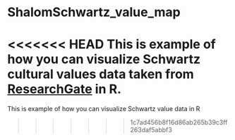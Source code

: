 # ShalomSchwartz_value_map
<<<<<<< HEAD
This is example of how you can visualize Schwartz cultural values data taken from [ResearchGate](https://www.researchgate.net/publication/304715744_The_7_Schwartz_cultural_value_orientation_scores_for_80_countries) in R.
=======
This is example of how you can visualize Schwartz value data in R
>>>>>>> 1c7ad456b8f16d86ab265b39c3ff263daf5abbf3
